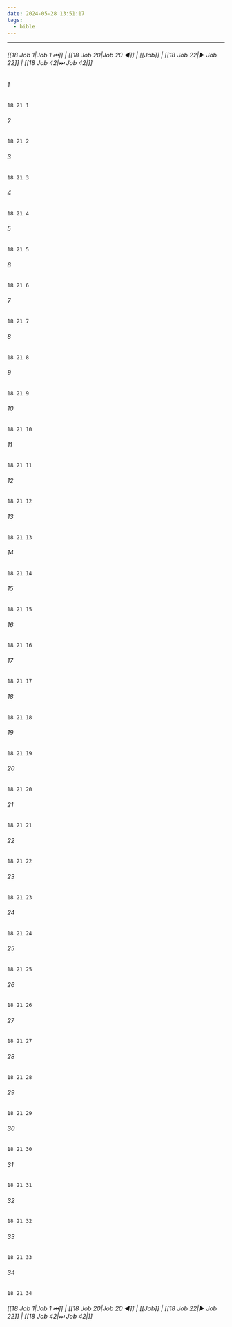 ```yaml
---
date: 2024-05-28 13:51:17
tags:
  - bible
---
```

___

###### [[18 Job 1|Job 1 ⏮]] | [[18 Job 20|Job 20 ◀]] | [[Job]] | [[18 Job 22|▶ Job 22]] | [[18 Job 42|⏭ Job 42|]]

###### 1
``` verse
18 21 1 
```
###### 2
``` verse
18 21 2 
```
###### 3
``` verse
18 21 3 
```
###### 4
``` verse
18 21 4 
```
###### 5
``` verse
18 21 5 
```
###### 6
``` verse
18 21 6 
```
###### 7
``` verse
18 21 7 
```
###### 8
``` verse
18 21 8 
```
###### 9
``` verse
18 21 9 
```
###### 10
``` verse
18 21 10 
```
###### 11
``` verse
18 21 11 
```
###### 12
``` verse
18 21 12 
```
###### 13
``` verse
18 21 13 
```
###### 14
``` verse
18 21 14 
```
###### 15
``` verse
18 21 15 
```
###### 16
``` verse
18 21 16 
```
###### 17
``` verse
18 21 17 
```
###### 18
``` verse
18 21 18 
```
###### 19
``` verse
18 21 19 
```
###### 20
``` verse
18 21 20 
```
###### 21
``` verse
18 21 21 
```
###### 22
``` verse
18 21 22 
```
###### 23
``` verse
18 21 23 
```
###### 24
``` verse
18 21 24 
```
###### 25
``` verse
18 21 25 
```
###### 26
``` verse
18 21 26 
```
###### 27
``` verse
18 21 27 
```
###### 28
``` verse
18 21 28 
```
###### 29
``` verse
18 21 29 
```
###### 30
``` verse
18 21 30 
```
###### 31
``` verse
18 21 31 
```
###### 32
``` verse
18 21 32 
```
###### 33
``` verse
18 21 33 
```
###### 34
``` verse
18 21 34 
```

###### [[18 Job 1|Job 1 ⏮]] | [[18 Job 20|Job 20 ◀]] | [[Job]] | [[18 Job 22|▶ Job 22]] | [[18 Job 42|⏭ Job 42|]]

